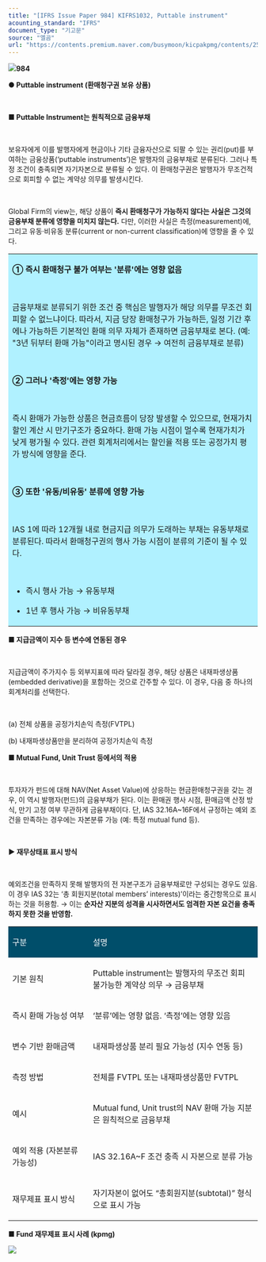 ```yaml
---
title: "[IFRS Issue Paper 984] KIFRS1032, Puttable instrument"
acounting_standard: "IFRS"
document_type: "기고문"
source: "엘곰"
url: "https://contents.premium.naver.com/busymoon/kicpakpmg/contents/250801215621805dy"
---
```

![](https://n2.news.naver.com/l.gif?type=content)**984**

**● Puttable instrument (환매청구권 보유 상품)**

**​**

**■ Puttable Instrument는 원칙적으로 금융부채**

**​**

보유자에게 이를 발행자에게 현금이나 기타 금융자산으로 되팔 수 있는 권리(put)를 부여하는 금융상품(‘puttable instruments’)은 발행자의 금융부채로 분류된다. 그러나 특정 조건이 충족되면 자기자본으로 분류될 수 있다. 이 환매청구권은 발행자가 무조건적으로 회피할 수 없는 계약상 의무를 발생시킨다.

​

Global Firm의 view는, 해당 상품이 **즉시 환매청구가 가능하지 않다는 사실은 그것의 금융부채 분류에 영향을 미치지 않는다.** 다만, 이러한 사실은 측정(measurement)에, 그리고 유동·비유동 분류(current or non-current classification)에 영향을 줄 수 있다.

<table style=""><tbody><tr><td colspan="3" rowspan="1" style="width: 100.0%; height: 129.0px;  background-color: #b0f1ff;"><div><p style=""><span style=""><b>① 즉시 환매청구 불가 여부는 '분류'에는 영향 없음</b></span></p><p style=""><span style="">​</span></p><p style=""><span style="">금융부채로 분류되기 위한 조건 중 핵심은 발행자가 해당 의무를 무조건 회피할 수 없느냐이다. 따라서, 지금 당장 환매청구가 가능하든, 일정 기간 후에나 가능하든 기본적인 환매 의무 자체가 존재하면 금융부채로 본다. (예: "3년 뒤부터 환매 가능"이라고 명시된 경우 → 여전히 금융부채로 분류)</span></p><p style=""><span style="">​</span></p><p style=""><span style=""><b>② 그러나 '측정'에는 영향 가능</b></span></p><p style=""><span style="">​</span></p><p style=""><span style="">즉시 환매가 가능한 상품은 현금흐름이 당장 발생할 수 있으므로, 현재가치 할인 계산 시 만기구조가 중요하다. 환매 가능 시점이 멀수록 현재가치가 낮게 평가될 수 있다. 관련 회계처리에서는 할인율 적용 또는 공정가치 평가 방식에 영향을 준다.</span></p><p style=""><span style="">​</span></p><p style=""><span style=""><b>③ 또한 '유동/비유동' 분류에 영향 가능</b></span></p><p style=""><span style="">​</span></p><p style=""><span style="">IAS 1에 따라 12개월 내로 현금지급 의무가 도래하는 부채는 유동부채로 분류된다. 따라서 환매청구권의 행사 가능 시점이 분류의 기준이 될 수 있다.</span></p><p style=""><span style="">​</span></p><ul><li><p style=""><span style="">즉시 행사 가능 → 유동부채</span></p></li><li><p style=""><span style="">1년 후 행사 가능 → 비유동부채</span></p></li></ul></div></td></tr></tbody></table>

**■ 지급금액이 지수 등 변수에 연동된 경우**

**​**

지급금액이 주가지수 등 외부지표에 따라 달라질 경우, 해당 상품은 내재파생상품(embedded derivative)을 포함하는 것으로 간주할 수 있다. 이 경우, 다음 중 하나의 회계처리를 선택한다.

​

(a) 전체 상품을 공정가치손익 측정(FVTPL)

(b) 내재파생상품만을 분리하여 공정가치손익 측정

**■ Mutual Fund, Unit Trust 등에서의 적용**

**​**

투자자가 펀드에 대해 NAV(Net Asset Value)에 상응하는 현금환매청구권을 갖는 경우, 이 역시 발행자(펀드)의 금융부채가 된다. 이는 환매권 행사 시점, 환매금액 산정 방식, 만기 고정 여부 무관하게 금융부채이다. 단, IAS 32.16A~16F에서 규정하는 예외 조건을 만족하는 경우에는 자본분류 가능 (예: 특정 mutual fund 등).

​

**▶ 재무상태표 표시 방식**

​

예외조건을 만족하지 못해 발행자의 전 자본구조가 금융부채로만 구성되는 경우도 있음. 이 경우 IAS 32는 ‘총 회원지분(total members’ interests)’이라는 중간항목으로 표시하는 것을 허용함. → 이는 **순자산 지분의 성격을 시사하면서도 엄격한 자본 요건을 충족하지 못한 것을 반영함.**

<table style=""><tbody><tr><td colspan="1" rowspan="1" style="width: 32.36%; height: 40.0px;  background-color: #004e6a;"><div><p style=""><span style="color:#ffffff;">구분</span></p></div></td><td colspan="1" rowspan="1" style="width: 67.64%; height: 40.0px;  background-color: #004e6a;"><div><p style=""><span style="color:#ffffff;">설명</span></p></div></td></tr><tr><td colspan="1" rowspan="1" style="width: 32.36%; height: 40.0px;  "><div><p style=""><span style="">기본 원칙</span></p></div></td><td colspan="1" rowspan="1" style="width: 67.64%; height: 40.0px;  "><div><p style=""><span style="">Puttable instrument는 발행자의 </span><span style="">무조건 회피 불가능한 계약상 의무</span><span style=""> → 금융부채</span></p></div></td></tr><tr><td colspan="1" rowspan="1" style="width: 32.36%; height: 40.0px;  "><div><p style=""><span style="">즉시 환매 가능성 여부</span></p></div></td><td colspan="1" rowspan="1" style="width: 67.64%; height: 40.0px;  "><div><p style=""><span style="">‘분류’에는 영향 없음. ‘측정’에는 영향 있음</span></p></div></td></tr><tr><td colspan="1" rowspan="1" style="width: 32.36%; height: 40.0px;  "><div><p style=""><span style="">변수 기반 환매금액</span></p></div></td><td colspan="1" rowspan="1" style="width: 67.64%; height: 40.0px;  "><div><p style=""><span style="">내재파생상품 분리 필요 가능성 (지수 연동 등)</span></p></div></td></tr><tr><td colspan="1" rowspan="1" style="width: 32.36%; height: 40.0px;  "><div><p style=""><span style="">측정 방법</span></p></div></td><td colspan="1" rowspan="1" style="width: 67.64%; height: 40.0px;  "><div><p style=""><span style="">전체를 FVTPL 또는 내재파생상품만 FVTPL</span></p></div></td></tr><tr><td colspan="1" rowspan="1" style="width: 32.36%; height: 40.0px;  "><div><p style=""><span style="">예시</span></p></div></td><td colspan="1" rowspan="1" style="width: 67.64%; height: 40.0px;  "><div><p style=""><span style="">Mutual fund, Unit trust의 NAV 환매 가능 지분은 원칙적으로 금융부채</span></p></div></td></tr><tr><td colspan="1" rowspan="1" style="width: 32.36%; height: 40.0px;  "><div><p style=""><span style="">예외 적용 (자본분류 가능성)</span></p></div></td><td colspan="1" rowspan="1" style="width: 67.64%; height: 40.0px;  "><div><p style=""><span style="">IAS 32.16A~F 조건 충족 시 자본으로 분류 가능</span></p></div></td></tr><tr><td colspan="1" rowspan="1" style="width: 32.36%; height: 40.0px;  "><div><p style=""><span style="">재무제표 표시 방식</span></p></div></td><td colspan="1" rowspan="1" style="width: 67.64%; height: 40.0px;  "><div><p style=""><span style="">자기자본이 없어도 “총회원지분(subtotal)” 형식으로 표시 가능</span></p></div></td></tr></tbody></table>

**■ Fund 재무제표 표시 사례 (kpmg)**

![](https://scs-phinf.pstatic.net/MjAyNTA4MDFfMTk0/MDAxNzU0MDUzNjgyMTIx.7IolH6hWeHwZ5inP1v1vam-I2w2MIM5qnoAoZwTvlZwg.pHbzOJscAPtQqyndM9PqP9rqKWYZv5pVn0R2CtOBwf4g.PNG/image.png?type=w800)

**​**